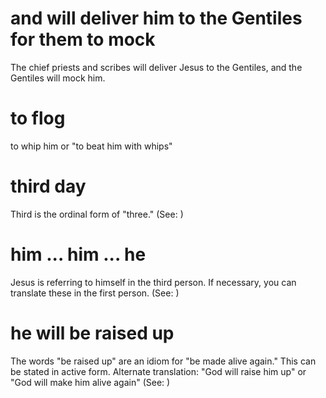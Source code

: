 
# and will deliver him to the Gentiles for them to mock
The chief priests and scribes will deliver Jesus to the Gentiles, and the Gentiles will mock him.

# to flog
to whip him or "to beat him with whips"

# third day
Third is the ordinal form of "three." (See: )

# him ... him ... he
Jesus is referring to himself in the third person. If necessary, you can translate these in the first person. (See: )

# he will be raised up
The words "be raised up" are an idiom for "be made alive again." This can be stated in active form. Alternate translation: "God will raise him up" or "God will make him alive again" (See: )